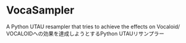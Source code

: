 # VocaSampler
A Python UTAU resampler that tries to achieve the effects on Vocaloid/ VOCALOIDへの効果を達成しようとするPython UTAUリサンプラー
